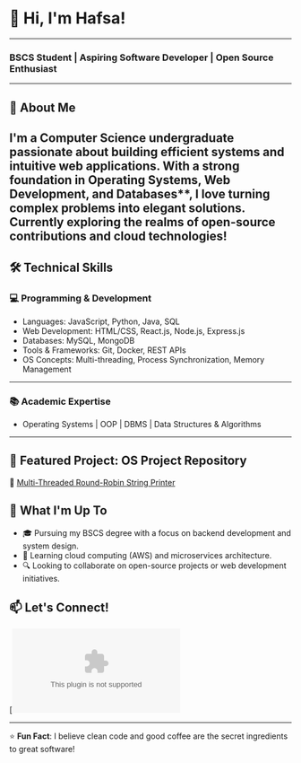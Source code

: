 # 👋 Hi, I'm Hafsa!  
---
### BSCS Student | Aspiring Software Developer | Open Source Enthusiast  
---
## 🚀 About Me 
I'm a Computer Science undergraduate passionate about building efficient systems and intuitive web applications. With a strong foundation in Operating Systems, Web Development, and Databases**, I love turning complex problems into elegant solutions. Currently exploring the realms of open-source contributions and cloud technologies!
---
## 🛠️ Technical Skills  
### 💻 Programming & Development 
- Languages: JavaScript, Python, Java, SQL  
- Web Development: HTML/CSS, React.js, Node.js, Express.js  
- Databases: MySQL, MongoDB  
- Tools & Frameworks: Git, Docker, REST APIs  
- OS Concepts: Multi-threading, Process Synchronization, Memory Management  
---
### 📚 Academic Expertise  
- Operating Systems | OOP | DBMS | Data Structures & Algorithms  
---
## 🌟 Featured Project: OS Project Repository  
🔗 [Multi-Threaded Round-Robin String Printer](https://github.com/hafsa-collab/os-project) 

## 📖 What I'm Up To  
- 🎓 Pursuing my BSCS degree with a focus on backend development and system design.  
- 🌱 Learning cloud computing (AWS) and microservices architecture.  
- 🔍 Looking to collaborate on open-source projects or web development initiatives.  

## 📫 Let's Connect!  
[![Email](bugsneon1@gmail.com)  

---

⭐ **Fun Fact**: I believe clean code and good coffee are the secret ingredients to great software!  
